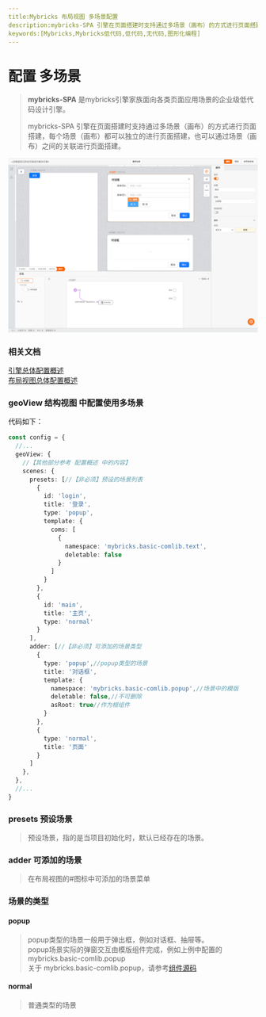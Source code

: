```yaml
---
title:Mybricks 布局视图 多场景配置
description:mybricks-SPA 引擎在页面搭建时支持通过多场景（画布）的方式进行页面搭建，每个场景（画布）都可以独立的进行页面搭建，也可以通过场景（画布）之间的关联进行页面搭建。
keywords:[Mybricks,Mybricks低代码,低代码,无代码,图形化编程]
---
```


# 配置 多场景

> **mybricks-SPA** 是mybricks引擎家族面向各类页面应用场景的企业级低代码设计引擎。
>
> mybricks-SPA 引擎在页面搭建时支持通过多场景（画布）的方式进行页面搭建，每个场景（画布）都可以独立的进行页面搭建，也可以通过场景（画布）之间的关联进行页面搭建。
>

![img.png](img.png)

### 相关文档

[引擎总体配置概述](../01-config/index.md)<br/>
[布局视图总体配置概述](../01-config-geoview/index.md)<br/>

### geoView 结构视图 中配置使用多场景

代码如下：

```typescript jsx
const config = {
  //...
  geoView: {
    //【其他部分参考 配置概述 中的内容】
    scenes: {
      presets: [//【非必须】预设的场景列表
        {
          id: 'login',
          title: '登录',
          type: 'popup',
          template: {
            coms: [
              {
                namespace: 'mybricks.basic-comlib.text',
                deletable: false
              }
            ]
          }
        },
        {
          id: 'main',
          title: '主页',
          type: 'normal'
        }
      ],
      adder: [//【非必须】可添加的场景类型
        {
          type: 'popup',//popup类型的场景
          title: '对话框',
          template: {
            namespace: 'mybricks.basic-comlib.popup',//场景中的模版
            deletable: false,//不可删除
            asRoot: true//作为根组件
          }
        },
        {
          type: 'normal',
          title: '页面'
        }
      ]
    },
  },
  //...
}
```

### presets 预设场景

> 预设场景，指的是当项目初始化时，默认已经存在的场景。<br/>

### adder 可添加的场景

> 在布局视图的#图标中可添加的场景菜单<br/>



### 场景的类型

#### popup

> popup类型的场景一般用于弹出框，例如对话框、抽屉等。<br/>
> popup场景实际的弹窗交互由模版组件完成，例如上例中配置的
> mybricks.basic-comlib.popup <br/>
> 关于 mybricks.basic-comlib.popup，请参考[组件源码](https://github.com/mybricks/comlib-basic/tree/main/src/popup)

#### normal

> 普通类型的场景

